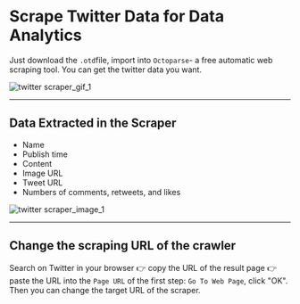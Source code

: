 # Scrape Twitter Data for Data Analytics

Just download the `.otd`file, import into `Octoparse`- a free automatic web scraping tool. You can get the twitter data you want.

![twitter scraper_gif_1](https://github.com/octoparse/scrape-twitter-data/blob/master/1.gif)

---

## Data Extracted in the Scraper
* Name
* Publish time
* Content
* Image URL
* Tweet URL
* Numbers of comments, retweets, and likes

![twitter scraper_image_1](https://github.com/octoparse/scrape-twitter-data/blob/master/1%20scraping%20tweets.png)

---

 ## Change the scraping URL of the crawler
 Search on Twitter in your browser 👉 copy the URL of the result page 👉 paste the URL into the `Page URL` of the first step: `Go To Web Page`, click "OK". Then you can change the target URL of the scraper.<br>
 
